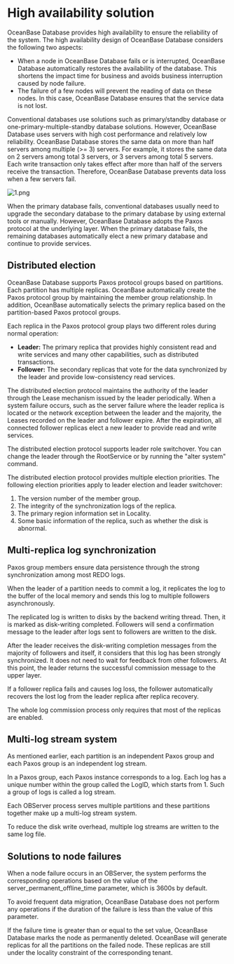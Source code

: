 High availability solution
==========================

OceanBase Database provides high availability to ensure the reliability of the system. The high availability design of OceanBase Database considers the following two aspects:

* When a node in OceanBase Database fails or is interrupted, OceanBase Database automatically restores the availability of the database. This shortens the impact time for business and avoids business interruption caused by node failure.
* The failure of a few nodes will prevent the reading of data on these nodes. In this case, OceanBase Database ensures that the service data is not lost.

Conventional databases use solutions such as primary/standby database or one-primary-multiple-standby database solutions. However, OceanBase Database uses servers with high cost performance and relatively low reliability. OceanBase Database stores the same data on more than half servers among multiple (\>= 3) servers. For example, it stores the same data on 2 servers among total 3 servers, or 3 servers among total 5 servers. Each write transaction only takes effect after more than half of the servers receive the transaction. Therefore, OceanBase Database prevents data loss when a few servers fail.

![1.png](https://help-static-aliyun-doc.aliyuncs.com/assets/img/en-US/9601241261/p184503.png)

When the primary database fails, conventional databases usually need to upgrade the secondary database to the primary database by using external tools or manually. However, OceanBase Database adopts the Paxos protocol at the underlying layer. When the primary database fails, the remaining databases automatically elect a new primary database and continue to provide services.

Distributed election 
-----------------------------

OceanBase Database supports Paxos protocol groups based on partitions. Each partition has multiple replicas. OceanBase automatically create the Paxos protocol group by maintaining the member group relationship. In addition, OceanBase automatically selects the primary replica based on the partition-based Paxos protocol groups.

Each replica in the Paxos protocol group plays two different roles during normal operation:

* **Leader:** The primary replica that provides highly consistent read and write services and many other capabilities, such as distributed transactions.
* **Follower:** The secondary replicas that vote for the data synchronized by the leader and provide low-consistency read services.

The distributed election protocol maintains the authority of the leader through the Lease mechanism issued by the leader periodically. When a system failure occurs, such as the server failure where the leader replica is located or the network exception between the leader and the majority, the Leases recorded on the leader and follower expire. After the expiration, all connected follower replicas elect a new leader to provide read and write services.

The distributed election protocol supports leader role switchover. You can change the leader through the RootService or by running the "alter system" command.

The distributed election protocol provides multiple election priorities. The following election priorities apply to leader election and leader switchover:

1. The version number of the member group.
2. The integrity of the synchronization logs of the replica.
3. The primary region information set in Locality.
4. Some basic information of the replica, such as whether the disk is abnormal.

Multi-replica log synchronization 
------------------------------------------

Paxos group members ensure data persistence through the strong synchronization among most REDO logs.

When the leader of a partition needs to commit a log, it replicates the log to the buffer of the local memory and sends this log to multiple followers asynchronously.

The replicated log is written to disks by the backend writing thread. Then, it is marked as disk-writing completed. Followers will send a confirmation message to the leader after logs sent to followers are written to the disk.

After the leader receives the disk-writing completion messages from the majority of followers and itself, it considers that this log has been strongly synchronized. It does not need to wait for feedback from other followers. At this point, the leader returns the successful commission message to the upper layer.

If a follower replica fails and causes log loss, the follower automatically recovers the lost log from the leader replica after replica recovery.

The whole log commission process only requires that most of the replicas are enabled.

Multi-log stream system 
--------------------------------

As mentioned earlier, each partition is an independent Paxos group and each Paxos group is an independent log stream.

In a Paxos group, each Paxos instance corresponds to a log. Each log has a unique number within the group called the LogID, which starts from 1. Such a group of logs is called a log stream.

Each OBServer process serves multiple partitions and these partitions together make up a multi-log stream system.

To reduce the disk write overhead, multiple log streams are written to the same log file.

Solutions to node failures 
-----------------------------------

When a node failure occurs in an OBServer, the system performs the corresponding operations based on the value of the server_permanent_offline_time parameter, which is 3600s by default.

To avoid frequent data migration, OceanBase Database does not perform any operations if the duration of the failure is less than the value of this parameter.

If the failure time is greater than or equal to the set value, OceanBase Database marks the node as permanently deleted. OceanBase will generate replicas for all the partitions on the failed node. These replicas are still under the locality constraint of the corresponding tenant.
